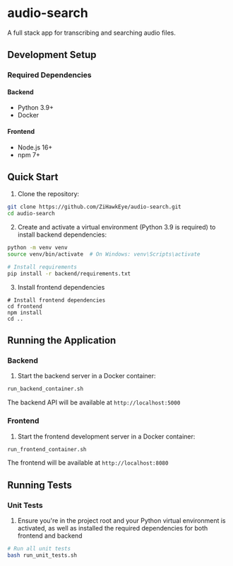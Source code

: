 # audio-search

A full stack app for transcribing and searching audio files.

## Development Setup

### Required Dependencies

#### Backend
- Python 3.9+
- Docker

#### Frontend
- Node.js 16+
- npm 7+

## Quick Start

1. Clone the repository:
```bash
git clone https://github.com/ZiHawkEye/audio-search.git
cd audio-search
```

2. Create and activate a virtual environment (Python 3.9 is required) to install backend dependencies:
```bash
python -m venv venv
source venv/bin/activate  # On Windows: venv\Scripts\activate

# Install requirements
pip install -r backend/requirements.txt
```

3. Install frontend dependencies
```
# Install frontend dependencies
cd frontend
npm install
cd ..
```

## Running the Application

### Backend

1. Start the backend server in a Docker container:
```bash
run_backend_container.sh
```

The backend API will be available at `http://localhost:5000`

### Frontend

1. Start the frontend development server in a Docker container:
```bash
run_frontend_container.sh
```

The frontend will be available at `http://localhost:8080`

## Running Tests

### Unit Tests

1. Ensure you're in the project root and your Python virtual environment is activated, as well as installed the required dependencies for both frontend and backend
```bash
# Run all unit tests
bash run_unit_tests.sh
```
